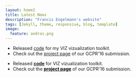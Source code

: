 ```yaml
---
layout: home2
title: Latest News
description: "Francis Engelmann's website"
tags: [Jekyll, theme, responsive, blog, template]
image:
  feature: andros.png
---
```


* Released [code](https://github.com/francisengelmann/fast_voxel_traversal) for my VIZ vizualization toolkit.
* Check out the [project page](http://www.vision.rwth-aachen.de/page/shape_priors) of our GCPR'16 submission.

<ul>
<li>Released <a href="project/"><strong>code</strong></a> for VIZ vizualization toolkit.</li>

<li>Check out the <a href="http://www.vision.rwth-aachen.de/page/shape_priors"><font color="black"><strong>project page</strong></font></a> of our GCPR'16 submission.</li>
</ul>




